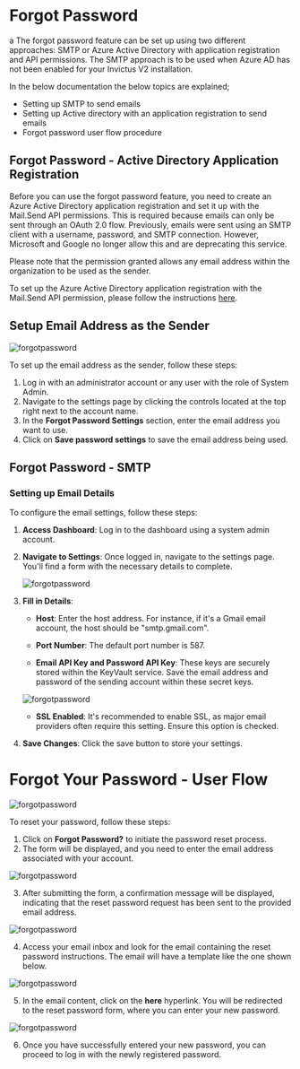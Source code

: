 # Forgot Password
a
The forgot password feature can be set up using two different approaches: SMTP or Azure Active Directory with application registration and API permissions. The SMTP approach is to be used when Azure AD has not been enabled for your Invictus V2 installation.

In the below documentation the below topics are explained;

- Setting up SMTP to send emails
- Setting up Active directory with an application registration to send emails
- Forgot password user flow procedure


## Forgot Password - Active Directory Application Registration

Before you can use the forgot password feature, you need to create an Azure Active Directory application registration and set it up with the Mail.Send API permissions. This is required because emails can only be sent through an OAuth 2.0 flow. Previously, emails were sent using an SMTP client with a username, password, and SMTP connection. However, Microsoft and Google no longer allow this and are deprecating this service.

Please note that the permission granted allows any email address within the organization to be used as the sender.

To set up the Azure Active Directory application registration with the Mail.Send API permission, please follow the instructions [here](azureADSetup.md).

## Setup Email Address as the Sender

![forgotpassword](../images/dashboard/ForgotPassword/ForgotPassword_0.jpg)

To set up the email address as the sender, follow these steps:

1. Log in with an administrator account or any user with the role of System Admin.
2. Navigate to the settings page by clicking the controls located at the top right next to the account name.
3. In the **Forgot Password Settings** section, enter the email address you want to use.
4. Click on **Save password settings** to save the email address being used.

## Forgot Password - SMTP 

### Setting up Email Details

To configure the email settings, follow these steps:

1. **Access Dashboard**: Log in to the dashboard using a system admin account.

2. **Navigate to Settings**: Once logged in, navigate to the settings page. You'll find a form with the necessary details to complete.

     ![forgotpassword](../images/dashboard/ForgotPassword/ForgotPassword_7.jpg)

3. **Fill in Details**:

   - **Host**: Enter the host address. For instance, if it's a Gmail email account, the host should be "smtp.gmail.com".
   
   - **Port Number**: The default port number is 587.
   
   - **Email API Key and Password API Key**: These keys are securely stored within the KeyVault service. Save the email address and password of the sending account within these secret keys.
   
   ![forgotpassword](../images/dashboard/ForgotPassword/ForgotPassword_8.jpg)
   
   - **SSL Enabled**: It's recommended to enable SSL, as major email providers often require this setting. Ensure this option is checked.
   
4. **Save Changes**: Click the save button to store your settings.

# Forgot Your Password - User Flow

![forgotpassword](../images/dashboard/ForgotPassword/ForgotPassword_1.jpg)

To reset your password, follow these steps:

1. Click on **Forgot Password?** to initiate the password reset process.
2. The form will be displayed, and you need to enter the email address associated with your account.

![forgotpassword](../images/dashboard/ForgotPassword/ForgotPassword_2.jpg)

3. After submitting the form, a confirmation message will be displayed, indicating that the reset password request has been sent to the provided email address.

![forgotpassword](../images/dashboard/ForgotPassword/ForgotPassword_3.jpg)

4. Access your email inbox and look for the email containing the reset password instructions. The email will have a template like the one shown below.

![forgotpassword](../images/dashboard/ForgotPassword/ForgotPassword_4.jpg)

5. In the email content, click on the **here** hyperlink. You will be redirected to the reset password form, where you can enter your new password.

![forgotpassword](../images/dashboard/ForgotPassword/ForgotPassword_5.jpg)

6. Once you have successfully entered your new password, you can proceed to log in with the newly registered password.
